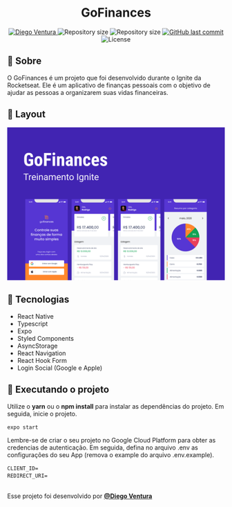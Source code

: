 <h1 align="center">
  GoFinances
</h1>

<p align="center">	
  <a href="https://www.linkedin.com/in/diegoventurasg/">
      <img alt="Diego Ventura" src="https://img.shields.io/badge/-Diego Ventura-273FAD?style=flat&logo=Linkedin&logoColor=white" />
  </a>
  <img alt="Repository size" src="https://img.shields.io/github/repo-size/diegoventurasg/gofinances?color=273FAD">
  <img alt="Repository size" src="https://img.shields.io/github/languages/code-size/diegoventurasg/gofinances?color=273FAD">
  <a href="https://github.com/diegoventura/gofinances/commits/master">
    <img alt="GitHub last commit" src="https://img.shields.io/github/last-commit/diegoventurasg/gofinances?color=273FAD">
  </a>
  <img alt="License" src="https://img.shields.io/badge/license-MIT-273FAD">
</p>

## 📖 Sobre

O GoFinances é um projeto que foi desenvolvido durante o Ignite da Rocketseat. Ele é um aplicativo de finanças pessoais com o objetivo de ajudar as pessoas a organizarem suas vidas financeiras. 

## 🎨 Layout

![layout](./.github/gofinances-layout.png)

## 🚀 Tecnologias

- React Native
- Typescript
- Expo
- Styled Components
- AsyncStorage
- React Navigation
- React Hook Form
- Login Social (Google e Apple)


## 🔧 Executando o projeto

Utilize o **yarn** ou o **npm install** para instalar as dependências do projeto.
Em seguida, inicie o projeto.

```cl
expo start
```

Lembre-se de criar o seu projeto no Google Cloud Platform para obter as credencias de autenticação. Em seguida, defina no arquivo .env as configurações do seu App (remova o example do arquivo .env.example).
 
 ```cl
CLIENT_ID=
REDIRECT_URI=
```

##

Esse projeto foi desenvolvido por **[@Diego Ventura](https://www.linkedin.com/in/diegoventurasg/)**